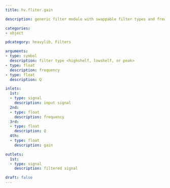 ```yaml
---
title: hv.fliter.gain

description: generic filter module with swappable filter types and frequency, Q and gain settings

categories:
- object

pdcategory: heavylib, Filters

arguments:
- type: symbol
  description: filter type <highshelf, lowshelf, or peak>
- type: float
  description: frequency
- type: float
  description: Q

inlets:
  1st:
  - type: signal
    description: input signal
  2nd:
  - type: float
    description: frequency
  3rd:
  - type: float
    description: Q
  4th:
  - type: float
    description: gain

outlets:
  1st:
  - type: signal
    description: filtered signal

draft: false
---
```



